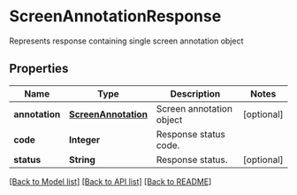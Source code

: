 ﻿
# ScreenAnnotationResponse
Represents response containing single screen annotation object

## Properties
Name | Type | Description | Notes
------------ | ------------- | ------------- | -------------
**annotation** | [**ScreenAnnotation**](ScreenAnnotation.md) | Screen annotation object | [optional]
**code** | **Integer** | Response status code. | 
**status** | **String** | Response status. | [optional]


[[Back to Model list]](../../README.md#documentation-for-models) [[Back to API list]](../../README.md#documentation-for-api-endpoints) [[Back to README]](../../README.md)


